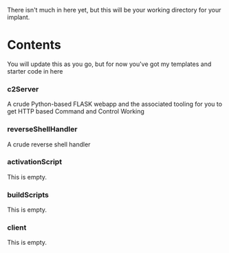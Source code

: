There isn't much in here yet, but this will be your working directory for your implant. 

# Contents 

You will update this as you go, but for now you've got my templates and starter code in here

### c2Server

A crude Python-based FLASK webapp and the associated tooling for you to get HTTP based Command and Control Working

### reverseShellHandler

A crude reverse shell handler 

### activationScript

This is empty.

### buildScripts

This is empty.

### client 

This is empty.

